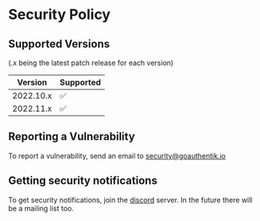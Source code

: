 # Security Policy

## Supported Versions

(.x being the latest patch release for each version)

| Version    | Supported          |
| ---------- | ------------------ |
| 2022.10.x  | :white_check_mark: |
| 2022.11.x  | :white_check_mark: |

## Reporting a Vulnerability

To report a vulnerability, send an email to [security@goauthentik.io](mailto:security@goauthentik.io)

## Getting security notifications

To get security notifications, join the [discord](https://goauthentik.io/discord) server. In the future there will be a mailing list too.
